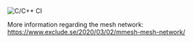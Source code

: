 ![C/C++ CI](https://github.com/payano/mMesh/workflows/C/C++%20CI/badge.svg)



More information regarding the mesh network: https://www.exclude.se/2020/03/02/mmesh-mesh-network/
